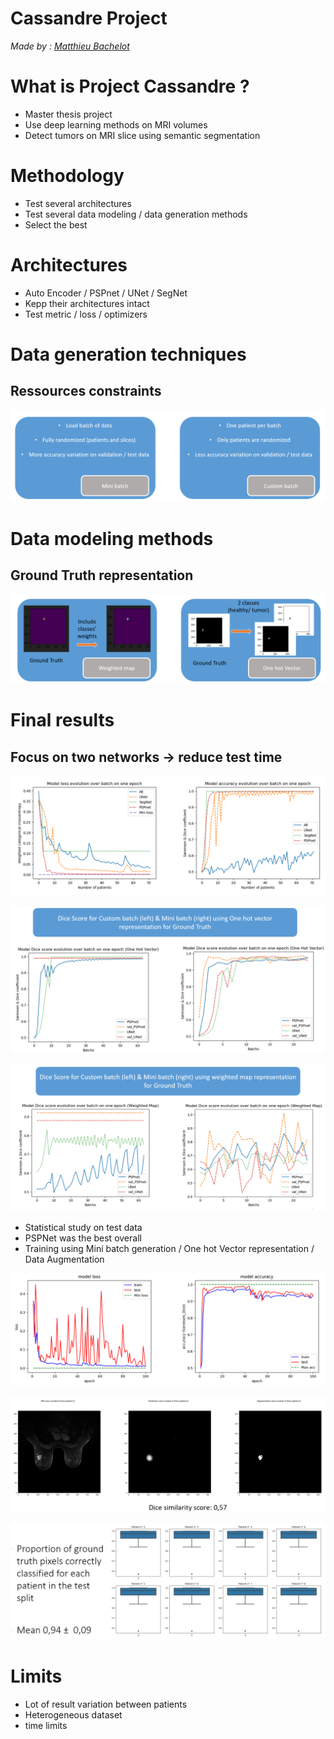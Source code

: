 # Cassandre Project
*Made by : [Matthieu Bachelot](https://github.com/bachelow)*

# What is Project Cassandre ?

* Master thesis project
* Use deep learning methods on MRI volumes
* Detect tumors on MRI slice using semantic segmentation

# Methodology

* Test several architectures
* Test several data modeling / data generation methods
* Select the best

# Architectures 

* Auto Encoder / PSPnet / UNet / SegNet
* Kepp their architectures intact
* Test metric / loss / optimizers

# Data generation techniques
## Ressources constraints

![img/resources_constraints.PNG](img/resources_constraints.PNG)

# Data modeling methods
## Ground Truth representation

![img/ground_truth_representation.PNG](img/ground_truth_representation.PNG)

# Final results
## Focus on two networks -> reduce test time

![img/reduce_test_time.PNG](img/reduce_test_time.PNG)

![img/dice.PNG](img/dice.PNG)

![img/dice_custom.PNG](img/dice_custom.PNG)

* Statistical study on test data
* PSPNet was the best overall
* Training using Mini batch generation / One hot Vector representation / Data Augmentation

![img/final_loss_acuracy.PNG](img/final_loss_acuracy.PNG)

![img/dice_similatiry.PNG](img/dice_similatiry.PNG)

![img/box_plot.PNG](img/box_plot.PNG)

# Limits 

* Lot of result variation between patients
* Heterogeneous dataset
* time limits